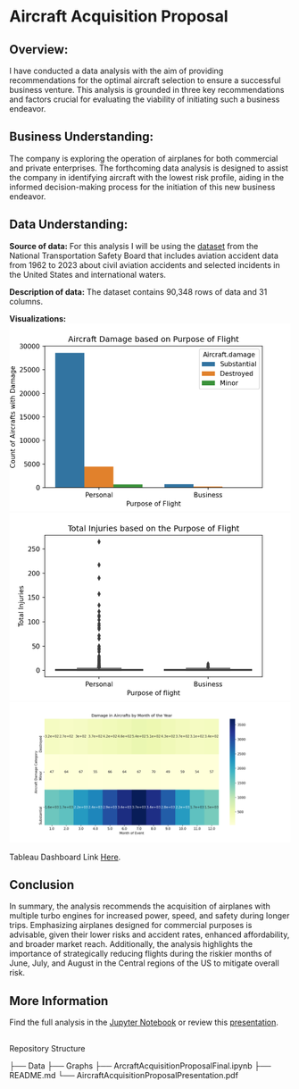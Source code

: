 # Aircraft Acquisition Proposal

## Overview:
I have conducted a data analysis with the aim of providing 
recommendations for the optimal aircraft selection to ensure a 
successful business venture. This analysis is grounded in three key 
recommendations and factors crucial for evaluating the viability of 
initiating such a business endeavor.

## Business Understanding: 
The company is exploring the operation of airplanes for both commercial and private enterprises. The forthcoming data 
analysis is designed to assist the company in identifying aircraft 
with the lowest risk profile, aiding in the informed decision-making 
process for the initiation of this new business endeavor.

## Data Understanding:

**Source of data:** For this analysis I will be using the 
[dataset](https://www.kaggle.com/datasets/khsamaha/aviation-accident-database-synopses) 
from the National Transportation Safety Board that includes aviation 
accident data from 1962 to 2023 about civil aviation accidents and 
selected incidents in the United States and international waters.

**Description of data:**
The dataset contains 90,348 rows of data and 31 columns.

**Visualizations:**
![Aircraft Damage based on Purpose of Flight](./Graphs/countplot.png)
![Total Injuries based on Purpose of Flight](./Graphs/boxplot.png)
![Aircraft Damage based on Month of Event](./Graphs/heatmap.png)

Tableau Dashboard Link [Here](https://public.tableau.com/app/profile/adriana.ramirez.franco/viz/AircraftProposalDashboard/Dashboard?publish=yes).


## Conclusion
In summary, the analysis recommends the acquisition of airplanes 
with multiple turbo engines for increased power, speed, and safety 
during longer trips. Emphasizing airplanes designed for commercial 
purposes is advisable, given their lower risks and accident rates, 
enhanced affordability, and broader market reach. Additionally, the 
analysis highlights the importance of strategically reducing flights 
during the riskier months of June, July, and August in the Central 
regions of the US to mitigate overall risk.

## More Information
Find the full analysis in the [Jupyter Notebook](./AircraftAcquisitionProposalFinal.ipynb) or review this [presentation](./AircraftAcquisitionProposalPresentation.pdf).


## 
Repository Structure

├── Data
├── Graphs
├── ArcraftAcquisitionProposalFinal.ipynb
├── README.md
└── AircraftAcquisitionProposalPresentation.pdf

